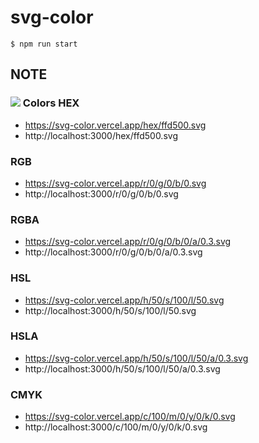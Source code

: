 # svg-color

```
$ npm run start
```

## NOTE

### ![](https://svg-color.vercel.app/hex/ffd500.svg) Colors HEX
- https://svg-color.vercel.app/hex/ffd500.svg
- http://localhost:3000/hex/ffd500.svg

### RGB
- https://svg-color.vercel.app/r/0/g/0/b/0.svg
- http://localhost:3000/r/0/g/0/b/0.svg

### RGBA
- https://svg-color.vercel.app/r/0/g/0/b/0/a/0.3.svg
- http://localhost:3000/r/0/g/0/b/0/a/0.3.svg

### HSL
- https://svg-color.vercel.app/h/50/s/100/l/50.svg
- http://localhost:3000/h/50/s/100/l/50.svg

### HSLA
- https://svg-color.vercel.app/h/50/s/100/l/50/a/0.3.svg
- http://localhost:3000/h/50/s/100/l/50/a/0.3.svg

### CMYK
- https://svg-color.vercel.app/c/100/m/0/y/0/k/0.svg
- http://localhost:3000/c/100/m/0/y/0/k/0.svg
